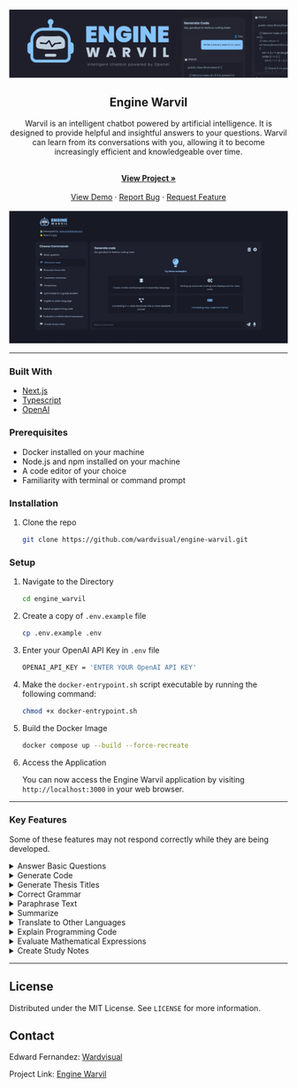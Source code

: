 <div id="top"></div>

<!-- PROJECT LOGO -->
<br />
<div align="center">
  <a href="https://github.com/wardvisual/engine-warvil">
    <img src="./public/banner.svg" alt="banner">
  </a>
  <br />
  <h2 align="center">Engine Warvil</h2>

  <p align=" center">Warvil is an intelligent chatbot powered by artificial intelligence. It is designed to provide helpful and insightful answers to your questions. Warvil can learn from its conversations with you, allowing it to become increasingly efficient and knowledgeable over time.</p>
    <br />
    <a href="https://engine-warvil.vercel.app/"><strong>View Project »</strong></a>
    <br />    
    <br />
    <a href="https://github.com/wardvisual/engine-warvil">View Demo</a>
    ·
    <a href="https://github.com/wardvisual/engine-warvil/issues">Report Bug</a>
    ·
    <a href="https://github.com/wardvisual/engine-warvil/issues">Request Feature</a>
  
</div>

<br />
<a href="https://github.com/wardvisual/engine-warvil">
   <img src="./public/banner.jpg" alt="homepage">
</a>

<br />
<!-- BUILT WITH -->

<hr />

### Built With

- [Next.js](https://nextjs.org/)
- [Typescript](https://www.typescriptlang.org/)
- [OpenAI](https://openai.com/)

### Prerequisites

- Docker installed on your machine
- Node.js and npm installed on your machine
- A code editor of your choice
- Familiarity with terminal or command prompt

<!-- INSTALLATION -->

### Installation

1. Clone the repo

   ```sh
   git clone https://github.com/wardvisual/engine-warvil.git
   ```

### Setup

1. Navigate to the Directory

   ```sh
   cd engine_warvil
   ```

2. Create a copy of `.env.example` file

   ```sh
   cp .env.example .env
   ```

3. Enter your OpenAI API Key in `.env` file

   ```sh
   OPENAI_API_KEY = 'ENTER YOUR OpenAI API KEY'
   ```

4. Make the `docker-entrypoint.sh` script executable by running the following command:

   ```sh
   chmod +x docker-entrypoint.sh
   ```

5. Build the Docker Image

   ```sh
   docker compose up --build --force-recreate
   ```

6. Access the Application

   You can now access the Engine Warvil application by visiting `http://localhost:3000` in your web browser.

<hr />

<!-- FEATURES -->

### Key Features

Some of these features may not respond correctly while they are being developed.

<details>
  <summary>Answer Basic Questions </summary>
    Warvil is able to answer basic questions about a variety of topics using artificial intelligence.
</details>
<details>
  <summary>Generate Code </summary>
    Warvil can generate code for a variety of programming languages based on your specifications.
</details>
<details>
  <summary>Generate Thesis Titles </summary>
    Warvil can generate potential titles for your thesis or research project.
</details>
<details>
  <summary>Correct Grammar </summary>
    Warvil can help you improve your writing by correcting grammar errors and providing suggestions for improvement.
</details>
<details>
  <summary>Paraphrase Text </summary>
    Warvil can rewrite text to convey the same information in a different way, making it easier to understand.
</details>
<details>
  <summary>Summarize </summary>
    Warvil can generate a summary of longer pieces of text, helping you save time and focus on the most important information.
</details>
<details>
  <summary>Translate to Other Languages </summary>
    Warvil can translate text from English to a variety of other languages.
</details>
<details>
  <summary>Explain Programming Code </summary>
    Warvil can provide explanations and examples for programming concepts and code snippets.
</details>
<details>
  <summary>Evaluate Mathematical Expressions </summary>
    Warvil can evaluate and simplify mathematical expressions.
</details>
 
<details>
  <summary>Create Study Notes </summary>
    Warvil can generate study notes based on text input, helping you learn and retain information more effectively.
</details>

<hr />

<!-- LICENSE -->

## License

Distributed under the MIT License. See `LICENSE` for more information.

<!-- CONTACT -->

## Contact

Edward Fernandez: [Wardvisual](https://wardvisual.me/)

Project Link: [Engine Warvil](https://engine-warvil.vercel.app/)
